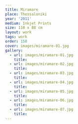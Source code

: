 ```yaml
---
title: Miramare
place: Thessaloniki
year: '2011'
medium: Inkjet Prints
size: 110 x 88 cm
layout: work
tags: work
order: 150
cover: images/miramare-01.jpg
gallery:
  - url: images/miramare-01.jpg
    title:
  - url: images/miramare-02.jpg
    title:
  - url: images/miramare-03.jpg
    title:
  - url: images/miramare-04.jpg
    title:
  - url: images/miramare-05.jpg
    title:
  - url: images/miramare-06.jpg
    title:
  - url: images/miramare-07.jpg
    title:
---
```

